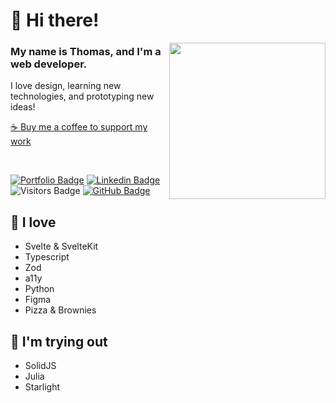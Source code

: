 <h1> 👋 Hi there! </h1>

<img src="https://media1.giphy.com/media/ZDTbix65Me1YDNLDF3/giphy.gif?cid=790b76117525cb2372e1afedd54b3d71d68ea4159848ec5b&rid=giphy.gif&ct=ts" align="right" width="250" />

### My name is Thomas, and I'm a web developer.

I love design, learning new technologies, and prototyping new ideas!

[☕ Buy me a coffee to support my work](https://ko-fi.com/thomasglopes)

<br>

[![Portfolio Badge](https://img.shields.io/badge/-Portfolio-a783c6?style=for-the-badge&logo=Svelte&logoColor=white&link=https://www.linkedin.com/in/thomas-gl)](https://www.thomasglopes.com/)
[![Linkedin Badge](https://img.shields.io/badge/-LinkedIn-a783c6?style=for-the-badge&logo=Linkedin&logoColor=white&link=https://www.linkedin.com/in/thomas-gl)](https://www.linkedin.com/in/thomas-gl)
![Visitors Badge](https://komarev.com/ghpvc/?username=tglide&label=Visitors&style=for-the-badge&color=6cb288)
[![GitHub Badge](https://img.shields.io/github/followers/TGlide?label=follow&style=for-the-badge&color=6cb288)](https://github.com/TGlide)


## 🎉 I love 

- Svelte & SvelteKit
- Typescript
- Zod
- a11y
- Python
- Figma
- Pizza & Brownies

## 👀 I'm trying out 

- SolidJS
- Julia
- Starlight

